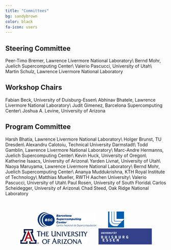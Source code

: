 ```yaml
---
title: "Committees"
bg: sandybrown
color: black
fa-icon: users
---
```


## Steering Committee

Peer-Timo Bremer, Lawrence Livermore National Laboratory\\
Bernd Mohr, Juelich Supercomputing Center\\
Valerio Pascucci, University of Utah\\
Martin Schulz, Lawrence Livermore National Laboratory

## Workshop Chairs

Fabian Beck, University of Duisburg-Essen\\
Abhinav Bhatele, Lawrence Livermore National Laboratory\\
Judit Gimenez, Barcelona Supercomputing Center\\
Joshua A. Levine, University of Arizona

## Program Committee

Harsh Bhatia, Lawrence Livermore National Laboratory\\
Holger Brunst, TU Dresden\\
Alexandru Calotoiu, Technical University Darmstadt\\
Todd Gamblin, Lawrence Livermore National Laboratory\\
Marc-Andre Hermanns, Juelich Supercomputing Center\\
Kevin Huck, University of Oregon\\
Katherine Isaacs, University of Arizona\\
Yarden Livnat, University of Utah\\
Naoya Maruyama, Lawrence Livermore National Laboratory\\
Bernd Mohr, Juelich Supercomputing Center\\
Ananya Muddukrishna, KTH Royal Institute of Technology\\
Matthias Mueller, RWTH Aachen University\\
Valerio Pascucci, University of Utah\\
Paul Rosen, University of South Florida\\
Carlos Scheidegger, University of Arizona\\
Chad Steed, Oak Ridge National Laboratory

<br />
<br />


<div style="text-align:center;">
  <img style="height: 50px;" src="img/logo_es-1-700x188.jpg" />
  &nbsp;  &nbsp;  &nbsp;  &nbsp;
  <img style="height: 50px;" src="img/llnl.png" />
  &nbsp;  &nbsp;  &nbsp;  &nbsp;
  <img style="height: 50px;" src="img/ua_horiz_rgb.png" />
  &nbsp;  &nbsp;  &nbsp;  &nbsp;
  <img style="height: 50px;" src="img/Duisburg-Essen.png" />
</div>
